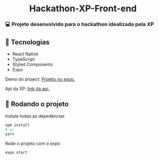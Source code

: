 <h1 align="center">Hackathon-XP-Front-end</h1>



### :computer: Projeto desenvolvido para o hackathon idealizado pela XP


## :satellite: Tecnologias

<ul>
  <li>React Native</li>
  <li>TypeScript</li>
  <li>Styled Components</li>
  <li>Expo</li>
</ul>



<p>
  Demo do project: <a href="https://expo.dev/@rodolfomariano/hackathon" target="_blank">Projeto no expo.</a>
</p>

<p>
  Api da XP: <a href="https://developer.xpinc.com/" target="_blank">link da api.</a>
</p>


## :rocket: Rodando o projeto

Instale todas as depedências

```bash
npm install
# or
yarn
```

Rode o projeto com o expo

```bash
expo start
```
